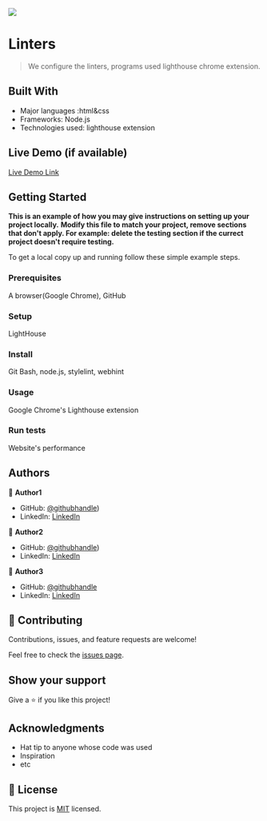 ![](https://img.shields.io/badge/Microverse-blueviolet)

# Linters

> We configure the linters, programs used lighthouse chrome extension.


## Built With

- Major languages :html&css
- Frameworks: Node.js
- Technologies used: lighthouse extension

## Live Demo (if available)

[Live Demo Link](https://googlechrome.github.io/lighthouse/viewer/?gist=a5344c1ebc943aa3a171bd8d0b0b2d64)


## Getting Started

**This is an example of how you may give instructions on setting up your project locally.**
**Modify this file to match your project, remove sections that don't apply. For example: delete the testing section if the currect project doesn't require testing.**


To get a local copy up and running follow these simple example steps.

### Prerequisites
A browser(Google Chrome), GitHub
### Setup
LightHouse
### Install
Git Bash, node.js, stylelint, webhint
### Usage
Google Chrome's Lighthouse extension
### Run tests
Website's performance



## Authors

👤 **Author1**

- GitHub: [@githubhandle](https://github.com/Shuhad786))
- LinkedIn: [LinkedIn](www.linkedin.com/in/shuhad-loofer)

👤 **Author2**

- GitHub: [@githubhandle](https://github.com/norbiboy1))
- LinkedIn: [LinkedIn](https://www.linkedin.com/in/siko-norbert/)

👤 **Author3**

- GitHub: [@githubhandle](https://github.com/0zedd)
- LinkedIn: [LinkedIn](www.linkedin.com/in/zedekiah-atapagra)

## 🤝 Contributing

Contributions, issues, and feature requests are welcome!

Feel free to check the [issues page](../../issues/).

## Show your support

Give a ⭐️ if you like this project!

## Acknowledgments

- Hat tip to anyone whose code was used
- Inspiration
- etc

## 📝 License

This project is [MIT](./MIT.md) licensed.
